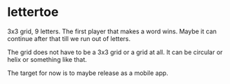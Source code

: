 # lettertoe

3x3 grid, 9 letters. The first player that makes a word wins. Maybe it can continue after that till we run out of letters.

The grid does not have to be a 3x3 grid or a grid at all. It can be circular or helix or something like that.

The target for now is to maybe release as a mobile app.